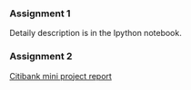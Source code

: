 ### Assignment 1
Detaily description is in the Ipython notebook.

### Assignment 2

[Citibank mini project report](https://www.authorea.com/users/107258/articles/134365/_show_article)
